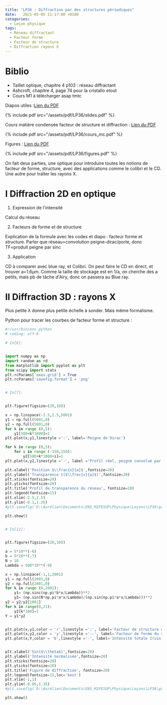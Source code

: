```yaml
---
title: "LP36 : Diffraction par des structures périodiques"
date:   2021-05-05 11:17:00 +0100
categories:
  - Leçon physique
tags:
  - Réseau diffractant
  - Facteur forme
  - Facteur de structure
  - Diffraction rayons X
---
```



# Biblio
- Taillet optique, chapitre 4 p103 : réseau diffractant
- Ashcroft, chapitre 4, page 74 pour la cristallo etout
- Cours M1 à télécharger asap tmtc

Diapos utiles :[Lien du PDF](/assets/pdf/LP36/slides.pdf)

{% include pdf src="/assets/pdf/LP36/slides.pdf" %}

Cours matière condensée facteur de structure et diffraction : [Lien du PDF](/assets/pdf/LP36/cours_mc.pdf)

{% include pdf src="/assets/pdf/LP36/cours_mc.pdf" %}

Figures : [Lien du PDF](/assets/pdf/LP36/figures.pdf)

{% include pdf src="/assets/pdf/LP36/figures.pdf" %}

On fait deux parties, une optique pour introduire toutes les notions de facteur de forme, structure, avec des applications comme le colibri et le CD. Une autre pour traîter 
 les rayons X.
 
# I Diffraction 2D en optique
1) Expression de l'intensité

Calcul du réseau

2) Facteurs de forme et de structure

Explication de la formule avec les codes et diapo : facteur forme et structure. Parler que réseau=convolution peigne-dirac/porte, donc TF=produit peigne par sinc

3) Application

CD à comparer avec blue ray, et Colibri. On peut faire le CD en direct, et trouver a=1.6µm. Comme la taille de stockage est en 1/a, on cherche des a petits, mais pb de tâche 
d'Airy, donc on passera au Blue ray.

# II Diffraction 3D : rayons X

Plus petite &lambda; donne plus petite échelle à sonder. Mais même formalisme.

Python pour tracer les courbes de facteur forme et structure : 

``` python
#!/usr/bin/env python
# coding: utf-8

# In[6]:


import numpy as np
import random as rd
from matplotlib import pyplot as plt
from scipy import stats
plt.rcParams['axes.grid'] = True        
plt.rcParams['savefig.format'] = 'png'


# In[7]:


plt.figure(figsize=(20,10))

x = np.linspace(-2.5,2.5,5001)
y1 = np.full(5001,0)
y2 = np.full(5001,0)
for k in range (0,5):
    y1[500+k*1000]=1
plt.plot(x,y1,linestyle =':', label='Peigne de Dirac')

for k in range (0,5):
    for i in range (-150,150):
        y2[500+k*1000+i]=1
plt.plot(x,y2,linestyle ='-', label ='Profil réel, peigne convolué par $\Pi_b(x)$ ')

plt.xlabel('Position $\\frac{x}{a}$',fontsize=20)
plt.ylabel('Transparence t($\\frac{x}{a}$)',fontsize=20)
plt.xticks(fontsize=20)
plt.yticks(fontsize=20)
plt.title('Profil de transparence du réseau', fontsize=20)
plt.legend(fontsize=15)
plt.xlim(-2.5,2.5)
plt.ylim(-0.1,1.26)
#plt.savefig('D:\Aurélien\Documents\ENS_M2FESUP\Physique\Leçons\LP36\graph2.pdf',bbox_inches='tight')

plt.show()


# In[11]:


plt.figure(figsize=(20,10))

a = 5*10**(-6)
b = 5*10**(-7)
N = 10
Lambda = 500*10**(-9)

x = np.linspace(-1,1,2001)
y1 = np.full(2001,0)
y2 = np.full(2001,0)
for k in range (0,2001):
    y1= (np.sinc(np.pi*b*x/Lambda))**2
    y2= (np.sin(N*np.pi*a*x/Lambda)/(np.sin(np.pi*a*x/Lambda)))**2
y2 = y2/y2[1001]
for k in range(0,21):
    y2[k*100]=1
Y = y1*y2         


plt.plot(x,y1,color = 'r',linestyle =':', label='Facteur de structure de la fente S(sin($\\theta$))')
plt.plot(x,y2,color = 'y',linestyle ='--', label='Facteur de forme du réseau F(sin($\\theta$))')
plt.plot(x,Y,color = 'b',linestyle ='-', label='Intensité totale I(sin($\\theta$)) = S(sin($\\theta$).F(sin($\\theta$))')


plt.xlabel('Sin($\\theta$)',fontsize=20)
plt.ylabel('Intensité normalisée',fontsize=20)
plt.xticks(fontsize=20)
plt.yticks(fontsize=20)
plt.title('Figure de diffraction', fontsize=20)
plt.legend(fontsize=15,loc='best')
plt.xlim(-1,1)
plt.ylim(-0.05,1.35)
#plt.savefig('D:\Aurélien\Documents\ENS_M2FESUP\Physique\Leçons\LP36\graph2.pdf',bbox_inches='tight')

plt.show()


```
